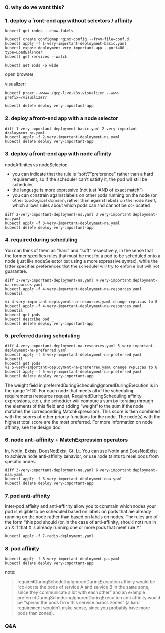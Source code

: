
### 0. why do we want this?

### 1. deploy a front-end app without selectors / affinity
```
kubectl get nodes --show-labels

kubectl create configmap nginx-config --from-file=conf.d
kubectl apply -f 1-very-important-deployment-basic.yaml
kubectl expose deployment very-important-app --port=80 --type=LoadBalancer
kubectl get services --watch

kubectl get pods -o wide
```

open browser

visualizer:
```
kubectl proxy --www=./gcp-live-k8s-visualizer --www-prefix=/visualizer/
```

```
kubectl delete deploy very-important-app
```

### 2. deploy a front-end app with a node selector
```
diff 1-very-important-deployment-basic.yaml 2-very-important-deployment-ns.yaml
kubectl apply -f 2-very-important-deployment-ns.yaml
kubectl delete deploy very-important-app
```

### 3. deploy a front-end app with node affinity

nodeAffinites vs nodeSelector:

- you can indicate that the rule is “soft”/“preference” rather than a hard requirement, so if the scheduler can’t satisfy it, the pod will still be scheduled
- the language is more expressive (not just “AND of exact match”)
- you can constrain against labels on other pods running on the node (or other topological domain), rather than against labels on the node itself, which allows rules about which pods can and cannot be co-located

```
diff 2-very-important-deployment-ns.yaml 3-very-important-deployment-na.yaml
kubectl apply -f 3-very-important-deployment-na.yaml
kubectl delete deploy very-important-app
```

### 4. required during scheduling

You can think of them as “hard” and “soft” respectively, in the sense that the former specifies rules that must be met for a pod to be scheduled onto a node (just like nodeSelector but using a more expressive syntax), while the latter specifies preferences that the scheduler will try to enforce but will not guarantee.

```
diff 3-very-important-deployment-na.yaml 4-very-important-deployment-na-resources.yaml
kubectl apply -f 4-very-important-deployment-na-resources.yaml
kubeutil

vi 4-very-important-deployment-na-resources.yaml change replicas to 8
kubectl apply -f 4-very-important-deployment-na-resources.yaml
kubeutil
kubectl get pods
kubectl describe pod _
kubectl delete deploy very-important-app
```

### 5. preferred during scheduling

```
diff 4-very-important-deployment-na-resources.yaml 5-very-important-deployment-na-preferred.yaml
kubectl apply -f 5-very-important-deployment-na-preferred.yaml
kubeutil
kubectl get pods
vi 5-very-important-deployment-na-preferred.yaml change replicas to 8
kubectl apply -f 5-very-important-deployment-na-preferred.yaml
kubectl delete deploy very-important-app
```

The weight field in preferredDuringSchedulingIgnoredDuringExecution is in the range 1-100. For each node that meets all of the scheduling requirements (resource request, RequiredDuringScheduling affinity expressions, etc.), the scheduler will compute a sum by iterating through the elements of this field and adding “weight” to the sum if the node matches the corresponding MatchExpressions. This score is then combined with the scores of other priority functions for the node. The node(s) with the highest total score are the most preferred.
For more information on node affinity, see the design doc.


### 6. node anti-affinity + MatchExpression operators

In, NotIn, Exists, DoesNotExist, Gt, Lt. You can use NotIn and DoesNotExist to achieve node anti-affinity behavior, or use node taints to repel pods from specific nodes.

```
diff 3-very-important-deployment-na.yaml 6-very-important-deployment-naa.yaml
kubectl apply -f 6-very-important-deployment-naa.yaml
kubectl delete deploy very-important-app
```

### 7. pod anti-affinity

Inter-pod affinity and anti-affinity allow you to constrain which nodes your pod is eligible to be scheduled based on labels on pods that are already running on the node rather than based on labels on nodes.
The rules are of the form “this pod should (or, in the case of anti-affinity, should not) run in an X if that X is already running one or more pods that meet rule Y”

```
kubectl apply -f 7-redis-deployment.yaml
```

### 8. pod affinity

```
kubectl apply -f 8-very-important-deployment-pa.yaml
kubectl delete deploy very-important-app
```

note:
> requiredDuringSchedulingIgnoredDuringExecution affinity would be “co-locate the pods of service A and service B in the same zone, since they communicate a lot with each other” and an example preferredDuringSchedulingIgnoredDuringExecution anti-affinity would be “spread the pods from this service across zones” (a hard requirement wouldn’t make sense, since you probably have more pods than zones).


### Q&A
